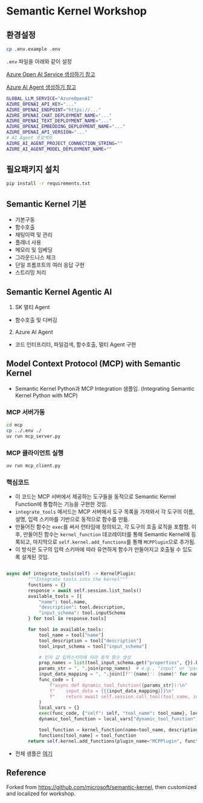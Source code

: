 # Semantic Kernel Workshop

## 환경설정

```bash
cp .env.example .env
```

`.env` 파일을 아래와 같이 설정

[Azure Open AI Service 생성하기 참고](https://learn.microsoft.com/azure/cognitive-services/openai/quickstart?pivots=programming-language-studio) 

[Azure AI Agent 생성하기 참고](https://learn.microsoft.com/ko-kr/azure/ai-services/agents/quickstart?pivots=ai-foundry-portal)

```sh
GLOBAL_LLM_SERVICE="AzureOpenAI"
AZURE_OPENAI_API_KEY="..."
AZURE_OPENAI_ENDPOINT="https://..."
AZURE_OPENAI_CHAT_DEPLOYMENT_NAME="..."
AZURE_OPENAI_TEXT_DEPLOYMENT_NAME="..."
AZURE_OPENAI_EMBEDDING_DEPLOYMENT_NAME="..."
AZURE_OPENAI_API_VERSION="..."
# AI Agent 프로젝트 
AZURE_AI_AGENT_PROJECT_CONNECTION_STRING=""
AZURE_AI_AGENT_MODEL_DEPLOYMENT_NAME=""
```

## 필요패키지 설치

```sh
pip install -r requirements.txt
```

## Semantic Kernel 기본

* 기본구동
* 함수호출
* 채팅이력 및 관리
* 플래너 사용
* 메모리 및 임베딩
* 그라운드니스 체크
* 단일 프롬프트의 여러 응답 구현
* 스트리밍 처리

## Semantic Kernel Agentic AI

1. SK 멀티 Agent
  *  함수호출 및 디버깅
2. Azure AI Agent
  * 코드 인터프리터, 파일검색, 함수호출, 멀티 Agent 구현

## Model Context Protocol (MCP)  with Semantic Kernel

* Semantic Kernel Python과 MCP Integration 샘플임. 
  (Integrating Semantic Kernel Python with MCP)

### MCP 서버가동
```sh
cd mcp
cp ../.env ./
uv run mcp_server.py
```

### MCP 클라이언트 실행
```sh
uv run mcp_client.py
```

### 핵심코드

* 이 코드는 MCP 서버에서 제공하는 도구들을 동적으로 Semantic Kernel Function에 통합하는 기능을 구현한 것임.  
* `integrate_tools` 메서드는 MCP 서버에서 도구 목록을 가져와서 각 도구의 이름, 설명, 입력 스키마를 기반으로 동적으로 함수를 만듦.  
* 만들어진 함수는 `exec`를 써서 런타임에 정의되고, 각 도구의 호출 로직을 포함함. 이후, 만들어진 함수는 `kernel_function` 데코레이터를 통해 Semantic Kernel에 등록되고, 마지막으로 `self.kernel.add_functions`를 통해 `MCPPlugin`으로 추가됨.  
* 이 방식은 도구의 입력 스키마에 따라 유연하게 함수가 만들어지고 호출될 수 있도록 설계된 것임.

```python

async def integrate_tools(self) -> KernelPlugin:
        """Integrate tools into the kernel"""
        functions = {}
        response = await self.session.list_tools()
        available_tools = [{ 
            "name": tool.name,
            "description": tool.description,
            "input_schema": tool.inputSchema
        } for tool in response.tools]

        for tool in available_tools:
            tool_name = tool["name"]
            tool_description = tool["description"]
            tool_input_schema = tool["input_schema"]

            # 인자 값 입력스키마에 따라 동적 함수 생성
            prop_names = list(tool_input_schema.get("properties", {}).keys())
            params_str = ", ".join(prop_names)  # e.g., "input" or "param1, param2"
            input_data_mapping = ", ".join([f"'{name}': {name}" for name in prop_names])
            func_code = (
                f"async def dynamic_tool_function({params_str}):\n"
                f"    input_data = {{{input_data_mapping}}}\n"
                f"    return await self.session.call_tool(tool_name, input_data)"
            )
            local_vars = {}
            exec(func_code, {"self": self, "tool_name": tool_name}, local_vars)
            dynamic_tool_function = local_vars["dynamic_tool_function"]

            tool_function = kernel_function(name=tool_name, description=tool_description)(dynamic_tool_function)
            functions[tool_name] = tool_function
        return self.kernel.add_functions(plugin_name="MCPPlugin", functions=functions)

```
* 전체 샘플은 [여기](./mcp)

## Reference

Forked from https://github.com/microsoft/semantic-kernel, then customized and localized for workshop.
